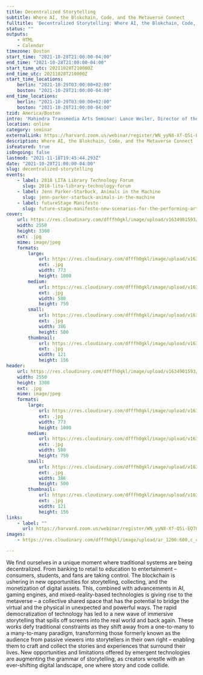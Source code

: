 ```yaml
---
title: Decentralized Storytelling
subtitle: Where AI, the Blokchain, Code, and the Metaverse Connect
fulltitle: 'Decentralized Storytelling: Where AI, the Blokchain, Code, and the Metaverse Connect'
status: ""
outputs:
    - HTML
    - Calendar
timezone: Boston
start_time: "2021-10-28T21:00:00-04:00"
end_time: "2021-10-28T21:00:00-04:00"
start_time_utc: 20211028T210000Z
end_time_utc: 20211028T210000Z
start_time_locations:
    berlin: "2021-10-29T03:00:00+02:00"
    boston: "2021-10-28T21:00:00-04:00"
end_time_locations:
    berlin: "2021-10-29T03:00:00+02:00"
    boston: "2021-10-28T21:00:00-04:00"
tzid: America/Boston
intro: 'Mahindra Transmedia Arts Seminar: Lance Weiler, Director of the Columbia University School of the Arts’ Digital Storytelling Lab.  '
location: online
category: seminar
externalLink: https://harvard.zoom.us/webinar/register/WN_yyN8-Xf-QSi-EQ78y7YwHw
description: Where AI, the Blokchain, Code, and the Metaverse Connect
isFeatured: true
isOngoing: false
lastmod: "2021-11-18T19:45:44.293Z"
date: "2021-10-28T21:00:00-04:00"
slug: decentralized-storytelling
events:
    - label: 2018 LITA Library Technology Forum
      slug: 2018-lita-library-technology-forum
    - label: Jenn Parker-Starbuck, Animals in the Machine
      slug: jenn-parker-starbuck-animals-in-the-machine
    - label: futureStage Manifesto
      slug: future-stage-manifesto-new-scenarios-for-the-performing-arts
cover:
    url: https://res.cloudinary.com/dfffh0gkl/image/upload/v1634901593/weiler_transmedia_cd91da1c84.jpg
    width: 2550
    height: 3300
    ext: .jpg
    mime: image/jpeg
    formats:
        large:
            url: https://res.cloudinary.com/dfffh0gkl/image/upload/v1634901594/large_weiler_transmedia_cd91da1c84.jpg
            ext: .jpg
            width: 773
            height: 1000
        medium:
            url: https://res.cloudinary.com/dfffh0gkl/image/upload/v1634901594/medium_weiler_transmedia_cd91da1c84.jpg
            ext: .jpg
            width: 580
            height: 750
        small:
            url: https://res.cloudinary.com/dfffh0gkl/image/upload/v1634901595/small_weiler_transmedia_cd91da1c84.jpg
            ext: .jpg
            width: 386
            height: 500
        thumbnail:
            url: https://res.cloudinary.com/dfffh0gkl/image/upload/v1634901594/thumbnail_weiler_transmedia_cd91da1c84.jpg
            ext: .jpg
            width: 121
            height: 156
header:
    url: https://res.cloudinary.com/dfffh0gkl/image/upload/v1634901593/weiler_transmedia_cd91da1c84.jpg
    width: 2550
    height: 3300
    ext: .jpg
    mime: image/jpeg
    formats:
        large:
            url: https://res.cloudinary.com/dfffh0gkl/image/upload/v1634901594/large_weiler_transmedia_cd91da1c84.jpg
            ext: .jpg
            width: 773
            height: 1000
        medium:
            url: https://res.cloudinary.com/dfffh0gkl/image/upload/v1634901594/medium_weiler_transmedia_cd91da1c84.jpg
            ext: .jpg
            width: 580
            height: 750
        small:
            url: https://res.cloudinary.com/dfffh0gkl/image/upload/v1634901595/small_weiler_transmedia_cd91da1c84.jpg
            ext: .jpg
            width: 386
            height: 500
        thumbnail:
            url: https://res.cloudinary.com/dfffh0gkl/image/upload/v1634901594/thumbnail_weiler_transmedia_cd91da1c84.jpg
            ext: .jpg
            width: 121
            height: 156
links:
    - label: ""
      url: https://harvard.zoom.us/webinar/register/WN_yyN8-Xf-QSi-EQ78y7YwHw
images:
    - https://res.cloudinary.com/dfffh0gkl/image/upload/ar_1200:600,c_crop/c_limit,h_1200,w_600/v1634901593/weiler_transmedia_cd91da1c84.jpg

---
```

We find ourselves in a unique moment where traditional systems are being decentralized. From banking to retail to education to entertainment – consumers, students, and fans are taking control. The blockchain is ushering in new opportunities for storytelling, collecting, and the monetization of digital assets. This, combined with advancements in AI, gaming engines, and mixed-reality-based technologies is giving rise to the metaverse – a collective shared space that has the potential to bridge the virtual and the physical in unexpected and powerful ways. The rapid democratization of technology has led to a new wave of immersive storytelling that spills off screens into the real world and back again. These works defy traditional constraints as they shift away from a one-to-many to a many-to-many paradigm, transforming those formerly known as the audience from passive viewers into storytellers in their own right – enabling them to craft and collect the stories and experiences that surround their lives. New opportunities and limitations offered by emergent technologies are augmenting the grammar of storytelling, as creators wrestle with an ever-shifting digital landscape, one where story and code collide.
